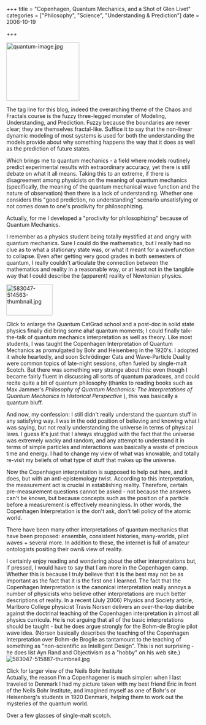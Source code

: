 +++
title = "Copenhagen, Quantum Mechanics, and a  Shot of Glen Livet"
categories = ["Philosophy", "Science", "Understanding & Prediction"]
date = 2006-10-19


+++

<img src="https://www.fractalog.com/jpg/quantum-image.jpg" alt="quantum-image.jpg" style="width: 190px; height: 152px;" />

   
The tag line for this blog, indeed the overarching theme of the Chaos and Fractals course is the fuzzy three-legged monster of Modeling, Understanding, and Prediction. Fuzzy because the boundaries are never clear; they are themselves fractal-like. Suffice it to say that the non-linear dynamic modeling of most systems is used for both the understanding the models provide about why something happens the way that it does as well as the prediction of future states.
     
Which brings me to quantum mechanics - a field where models routinely predict experimental results with extraordinary accuracy, yet there is still debate on what it all means. Taking this to an extreme, if there is disagreement among physicists on the meaning of quantum mechanics (specifically, the meaning of the quantum mechanical wave function and the nature of observation) then there is a lack of understanding. Whether one considers this &quot;good prediction, no understanding&quot; scenario unsatisfying or not comes down to one's proclivity for philosophizing.
     
Actually, for me I developed a &quot;proclivity for philosophizing&quot; because of Quantum Mechanics.
     
I remember as a physics student being totally mystified at and angry with quantum mechanics. Sure I could do the mathematics, but I really had no clue as to what a stationary state was, or what it meant for a wavefunction to collapse. Even after getting very good grades in both semesters of quantum, I really couldn't articulate the connection between the mathematics and reality in a reasonable way, or at least not in the tangible way that I could describe the (apparent) reality of Newtonian physics.
     
<img src="https://www.fractalog.com/jpg/583047-514563-thumbnail.jpg" alt="583047-514563-thumbnail.jpg" style="width: 120px; height: 81px;" />

   Click to enlarge the Quantum CatGrad school and a post-doc in solid state physics finally did bring some aha! quantum moments; I could finally talk-the-talk of quantum mechanics interpretation as well as theory. Like most students, I was taught the Copenhagen Interpretation of Quantum Mechanics as promulgated by Bohr and Heisenberg in the 1920's. I adopted it whole heartedly, and soon Schr&ouml;dinger  Cats and Wave-Particle Duality were common topics of late-night sessions, often fueled by single-malt Scotch. But there was something very strange about this: even though I became fairly fluent in discussing all sorts of quantum paradoxes, and could recite quite a bit of quantum philosophy (thanks to reading books such as Max Jammer's <em>Philosophy of Quantum Mechanics: The Interpretations of Quantum Mechanics in Historical Perspective</em> ), this was basically a quantum bluff.   
     
And now, my confession: I still didn't really understand the quantum stuff in any satisfying way. I was in the odd position of believing and knowing what I was saying, but not really understanding the universe in terms of physical laws. I guess it's just that I always struggled with the fact that the universe was extremely wacky and random, and any attempt to understand it in terms of simple particles and interactions was basically a waste of precious time and energy. I had to change my view of what was knowable, and totally re-visit my beliefs of what type of stuff that makes up the universe.
     
Now the Copenhagen interpretation is supposed to help out here, and it does, but with an anti-epistemology twist. According to this interpretation, the measurement act is crucial in establishing reality. Therefore, certain pre-measurement questions cannot be asked - not because the answers can't be known, but because concepts such as the position of a particle before a measurement is effectively meaningless. In other words, the Copenhagen Interpretation is the don't ask, don't tell policy of the atomic world.
     
There have been many other interpretations of quantum mechanics that have been proposed: ensemble, consistent histories, many-worlds, pilot waves + several more. In addition to these, the internet is full of amateur ontologists positing their own&amp; view of reality.
     
I certainly enjoy reading and wondering about the other interpretations but, if pressed, I would have to say that I am more in the Copenhagen camp. Whether this is because I truly believe that it is the best may not be as important as the fact that it is the first one I learned. The fact that the Copenhagen Interpretation is the canonical interpretation really annoys a number of physicists who believe other interpretations are much better descriptions of reality. In a recent (July 2006) Physics and Society article, Marlboro College physicist Travis Norsen delivers an over-the-top diatribe against the doctrinal teaching of the Copenhagen interpretation in almost all physics curricula. He is not arguing that all of the basic interpretations should be taught - but he does argue strongly for the Bohm-de Broglie pilot wave idea. (Norsen basically describes the teaching of the Copenhagen Interpretation over Bohm-de Broglie as tantamount to the teaching of something as &quot;non-scientific as Intelligent Design&quot;. This is not surprising - he does list Ayn Rand and Objectivism as a &quot;hobby&quot; on his web site.)
     <img alt="583047-515887-thumbnail.jpg" src="https://www.fractalog.com/jpg/583047-515887-thumbnail.jpg" />

   Click for larger view of the Neils Bohr Institute   
Actually, the reason I'm a Copenhagener is much simpler: when I last traveled to Denmark I had my picture taken with my best friend Eric in front of the Neils Bohr Institute, and imagined myself as one of Bohr's or Heisenberg's students in 1920 Denmark, helping them to work out the mysteries of the quantum world.
     
Over a few glasses of single-malt scotch.
